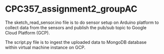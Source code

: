 # CPC357_assignment2_groupAC

The sketch_read_sensor.ino file is to do sensor setup on Arduino platform to collect data from the sensors and publish the pub/sub topic to Google Cloud Platform (GCP).

The script.py file is to ingest the uploaded data to MongoDB database within virtual machine instance on GCP.
